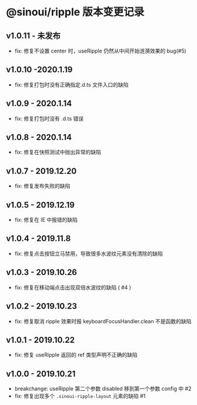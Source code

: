# @sinoui/ripple 版本变更记录

## v1.0.11 - 未发布

- fix: 修复不设置 center 时，useRipple 仍然从中间开始涟漪效果的 bug(#5)

## v1.0.10 -2020.1.19

- fix: 修复打包时没有正确指定.d.ts 文件入口的缺陷

## v1.0.9 - 2020.1.14

- fix: 修复打包时没有 .d.ts 错误

## v1.0.8 - 2020.1.14

- fix: 修复在快照测试中抛出异常的缺陷

## v1.0.7 - 2019.12.20

- fix: 修复发布失败的缺陷

## v1.0.5 - 2019.12.19

- fix: 修复在 IE 中报错的缺陷

## v1.0.4 - 2019.11.8

- fix: 修复点击按钮立马禁用，导致很多水波纹元素没有清除的缺陷

## v1.0.3 - 2019.10.26

- fix: 修复在移动端点击出现双倍水波纹的缺陷 ( #4 )

## v1.0.2 - 2019.10.23

- fix: 修复取消 ripple 效果时报 keyboardFocusHandler.clean 不是函数的缺陷

## v1.0.1 - 2019.10.22

- fix: 修复 useRipple 返回的 ref 类型声明不正确的缺陷

## v1.0.0 - 2019.10.21

- breakchange: useRipple 第二个参数 disabled 移到第一个参数 config 中 #2
- fix: 修复出现多个 `.sinoui-ripple-layout` 元素的缺陷 #1
